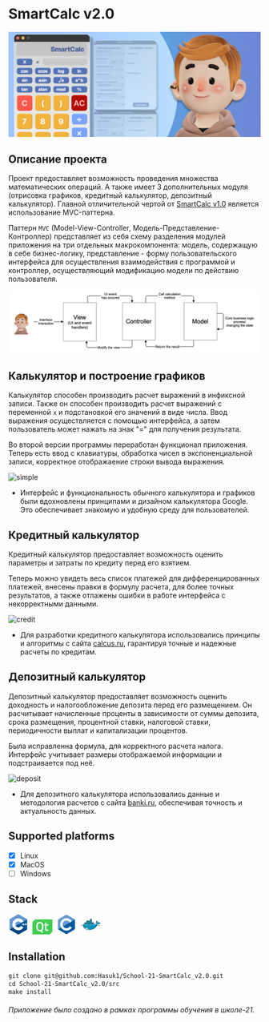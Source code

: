 # **SmartCalc v2.0**

![misssshaaaa](misc/images/misssshaaaa.jpg)

## **Описание проекта**

Проект предоставляет возможность проведения множества математических операций. А также имеет 3 дополнительных модуля (отрисовка графиков, кредитный калькулятор, депозитный калькулятор). Главной отличительной чертой от [SmartCalc v1.0](https://github.com/Hasuk1/School-21-SmartCalc_v1.0) является использование MVC-паттерна.

Паттерн `MVC` (Model-View-Controller, Модель-Представление-Контроллер) представляет из себя схему разделения модулей приложения на три отдельных макрокомпонента: модель, содержащую в себе бизнес-логику, представление - форму пользовательского интерфейса для осуществления взаимодействия с программой и контроллер, осуществляющий модификацию модели по действию пользователя.

![MVC](misc/images/MVC-Process.png)

## **Калькулятор и построение графиков** 

Калькулятор способен производить расчет выражений в инфиксной записи. 
 Также он способен производить расчет выражений с переменной `x` и подстановкой его значений в виде числа.
 Ввод выражения осуществляется с помощью интерфейса, а затем пользователь может нажать на знак "=" для получения результата.

Во второй версии программы переработан функционал приложения. Теперь есть ввод с клавиатуры, обработка чисел в экспоненциальной записи, корректное отображаение строки вывода выражения. 

![simple](misc/images/simple.gif)

- Интерфейс и функциональность обычного калькулятора и графиков были вдохновлены принципами и дизайном калькулятора Google. Это обеспечивает знакомую и удобную среду для пользователей.

## **Кредитный калькулятор**

Кредитный калькулятор предоставляет возможность оценить параметры и затраты по кредиту перед его взятием.

Теперь можно увидеть весь список платежей для дифференцированных платежей, внесены правки в формулу расчета, для более точных результатов, а также отлажены ошибки в работе интерфейса с некорректными данными.

![credit](misc/images/credit.gif)

- Для разработки кредитного калькулятора использовались принципы и алгоритмы с сайта [calcus.ru](https://calcus.ru/kreditnyj-kalkulyator), гарантируя точные и надежные расчеты по кредитам.

## **Депозитный калькулятор** 

Депозитный калькулятор предоставляет возможность оценить доходность и налогообложение депозита перед его размещением. Он расчитывает начисленные проценты в зависимости от суммы депозита, срока размещения, процентной ставки, налоговой ставки, периодичности выплат и капитализации процентов.

Была исправленна формула, для корректного расчета налога. Интерфейс учитывает размеры отображаемой информации и подстраивается под неё.

![deposit](misc/images/deposit.gif)

- Для депозитного калькулятора использовались данные и методология расчетов с сайта [banki.ru](https://www.banki.ru/services/calculators/deposits/), обеспечивая точность и актуальность данных.

## **Supported platforms**

- [x] Linux
- [x] MacOS
- [ ] Windows

## **Stack**

<div>
    <img src="https://github.com/devicons/devicon/blob/master/icons/cplusplus/cplusplus-original.svg" title="CPLUS" alt="CPLUS" width="40" height="40"/>&nbsp;
    <img src="https://github.com/Hasuk1/School-21-3DViewer_v2.0/blob/main/misc/qt_logo.png" title="CPLUS" alt="CPLUS" width="40" height="30"/>&nbsp;
    <img src="https://github.com/devicons/devicon/blob/master/icons/c/c-original.svg" title="C" alt="C" width="40" height="40"/>&nbsp;
    <img src="https://github.com/devicons/devicon/blob/master/icons/docker/docker-original.svg" title="docker" alt="docker" width="40" height="40"/>
</div>

## **Installation** 

```shell
git clone git@github.com:Hasuk1/School-21-SmartCalc_v2.0.git
cd School-21-SmartCalc_v2.0/src
make install
```

###### Приложение было создано в рамках программы обучения в школе-21.
